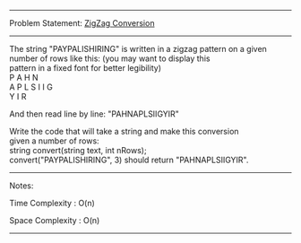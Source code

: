 ******************************************************************************
Problem Statement: [ZigZag Conversion](https://leetcode.com/problems/zigzag-conversion/)
******************************************************************************
 The string "PAYPALISHIRING" is written in a zigzag pattern on a
 given number of rows like this: (you may want to display this       
 pattern in a fixed font for better legibility)                      
 P     A     H    N                                                       
 A P L S I I G                                                       
 Y     I     R                                                           
                                                                     
 And then read line by line: "PAHNAPLSIIGYIR"                        
                                                                     
 Write the code that will take a string and make this conversion     
 given a number of rows:                                             
 string convert(string text, int nRows);                             
 convert("PAYPALISHIRING", 3) should return "PAHNAPLSIIGYIR".

******************************************************************************
Notes:

Time Complexity : O(n)

Space Complexity : O(n)

******************************************************************************
